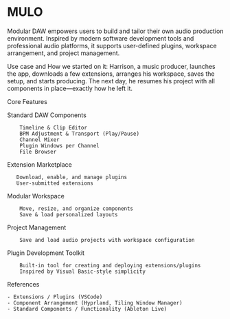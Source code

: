 # MULO
 Modular DAW empowers users to build and tailor their own audio production environment. Inspired by modern software development tools and professional audio platforms, 
 it supports user-defined plugins, workspace arrangement, and project management.

Use case and How we started on it:
Harrison, a music producer, launches the app, downloads a few extensions, arranges his workspace, saves the setup, and starts producing. 
The next day, he resumes his project with all components in place—exactly how he left it.

Core Features 

   Standard DAW Components
   
        Timeline & Clip Editor
        BPM Adjustment & Transport (Play/Pause)
        Channel Mixer
        Plugin Windows per Channel
        File Browser
      
 Extension Marketplace
 
       Download, enable, and manage plugins
       User-submitted extensions

 Modular Workspace
 
        Move, resize, and organize components
        Save & load personalized layouts
    
  Project Management
  
        Save and load audio projects with workspace configuration

  Plugin Development Toolkit
  
        Built-in tool for creating and deploying extensions/plugins
        Inspired by Visual Basic-style simplicity

 References
 
    - Extensions / Plugins (VSCode)
    - Component Arrangement (Hyprland, Tiling Window Manager)
    - Standard Components / Functionality (Ableton Live)

   


